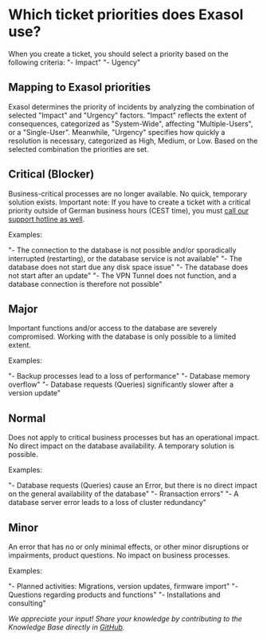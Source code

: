 # Which ticket priorities does Exasol use?

When you create a ticket, you should select a priority based on the following criteria:
"- Impact"
"- Ugency"

## Mapping to Exasol priorities

Exasol determines the priority of incidents by analyzing the combination of selected "Impact" and "Urgency" factors. "Impact" reflects the extent of consequences, categorized as "System-Wide", affecting "Multiple-Users", or a "Single-User". Meanwhile, "Urgency" specifies how quickly a resolution is necessary, categorized as High, Medium, or Low. Based on the selected combination the priorities are set.

## Critical (Blocker)

Business-critical processes are no longer available. No quick, temporary solution exists.
Important note: If you have to create a ticket with a critical priority outside of German business hours (CEST time), you must [call our support hotline as well](https://exasol.my.site.com/s/create-new-case?language=en_US).

Examples:

"- The connection to the database is not possible and/or sporadically interrupted (restarting), or the database service is not available"
"- The database does not start due any disk space issue"
"- The database does not start after an update"
"- The VPN Tunnel does not function, and a database connection is therefore not possible"

## Major

Important functions and/or access to the database are severely compromised. Working with the database is only possible to a limited extent.

Examples:

"- Backup processes lead to a loss of performance"
"- Database memory overflow"
"- Database requests (Queries) significantly slower after a version update"

## Normal

Does not apply to critical business processes but has an operational impact. No direct impact on the database availability. A temporary solution is possible.

Examples:

"- Database requests (Queries) cause an Error, but there is no direct impact on the general availability of the database"
"- Rransaction errors"
"- A database server error leads to a loss of cluster redundancy"

## Minor

An error that has no or only minimal effects, or other minor disruptions or impairments, product questions.
No impact on business processes.

Examples:

"- Planned activities: Migrations, version updates, firmware import"
"- Questions regarding products and functions"
"- Installations and consulting"

*We appreciate your input! Share your knowledge by contributing to the Knowledge Base directly in [GitHub](https://github.com/exasol/public-knowledgebase).*
